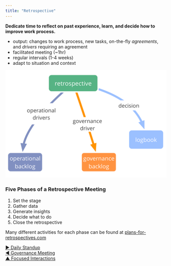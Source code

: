 ```yaml
---
title: "Retrospective"
---
```



**Dedicate time to reflect on past experience, learn, and decide how to improve work process.**

-   output: changes to work process, new tasks, on-the-fly <dfn data-info="Agreement: An agreed upon guideline, process or protocol designed to guide the flow of value.">agreements</dfn>, and <dfn data-info="Organizational Driver: A driver is a person’s or a group&apos;s motive for responding to a specific situation. A driver is considered an **organizational driver** if responding to it would help the organization generate value, eliminate waste or avoid harm.">drivers</dfn> requiring an agreement
-   facilitated meeting (~1hr)
-   regular intervals (1-4 weeks)
-   adapt to situation and context

![Output of a retrospective](img/meetings/retrospective.png)

### Five Phases of a Retrospective Meeting

1. Set the stage 
2. Gather data
3. Generate insights
4. Decide what to do
5. Close the retrospective

Many different activities for each phase can be found at [plans-for-retrospectives.com](http://www.plans-for-retrospectives.com/)


[&#9654; Daily Standup](daily-standup.html)<br/>[&#9664; Governance Meeting](governance-meeting.html)<br/>[&#9650; Focused Interactions](focused-interactions.html)

